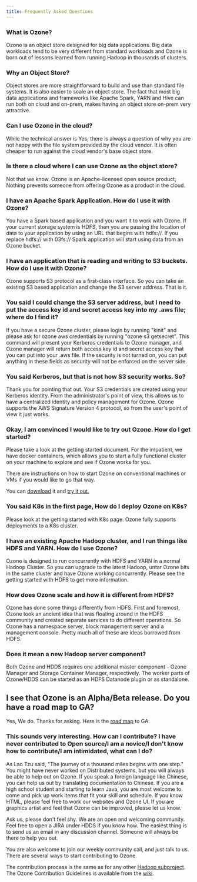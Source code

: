 ```yaml
---
title: Frequently Asked Questions
---
```


### What is Ozone? 
Ozone is an object store designed for big data applications. Big data workloads tend to be very different from standard workloads and Ozone is born out of lessons learned from running Hadoop in thousands of clusters.

### Why an Object Store?
Object stores are more straightforward to build and use than standard file systems. It is also easier to scale an object store.  The fact that most big data applications and frameworks like Apache Spark, YARN and Hive can run both on cloud and on-prem, makes having an object store on-prem very attractive.

### Can I use Ozone in the cloud?
While the technical answer is Yes, there is always a question of why you are not happy with the file system provided by the cloud vendor. It is often cheaper to run against the cloud vendor's base object store.

### Is there a cloud where I can use Ozone as the object store?
Not that we know.  Ozone is an Apache-licensed open source product; Nothing prevents someone from offering Ozone as a product in the cloud.

### I have an Apache Spark Application. How do I use it with Ozone?
You have a Spark based application and you want it to work with Ozone. If your current storage system is HDFS, then you are passing the location of data to your application by using an URL that begins with hdfs://. If you replace hdfs:// with 03fs:// Spark application will start using data from an Ozone bucket.

### I have an application that is reading and writing to S3 buckets. How do I use it with Ozone?
Ozone supports S3 protocol as a first-class interface. So you can take an existing S3 based application and change the S3 server address. That is it.

### You said I could change the S3 server address, but I need to put the access key id and secret access key into my .aws file; where do I find it?
If you have a secure Ozone cluster, please login by running "kinit" and please ask for ozone aws credentials by running "ozone s3 getsecret".  This command will present your Kerberos credentials to Ozone manager, and Ozone manager will return both access key id and secret access key that you can put into your .aws file. If the security is not turned on, you can put anything in these fields as  security will not be enforced on the server side.

### You said Kerberos, but that is not how S3 security works. So?
Thank you for pointing that out. Your S3 credentials are created using your Kerberos identity. From the administrator's point of view, this allows us to have a centralized identity and policy management for Ozone. Ozone supports the AWS Signature Version 4 protocol, so from the user's point of view it just works.

### Okay, I am convinced I would like to try out Ozone. How do I get started?
Please take a look at the getting started document. For the impatient, we have docker containers, which allows you to start a fully functional cluster on your machine to explore and see if Ozone works for you.

There are instructions on how to start Ozone on conventional machines or VMs if you would like to go that way.

You can [download](/ozone/downloads/) it and [try it out.](/ozone/docs/0.3.0-alpha/runningviadocker.html)

### You said K8s in the first page, How do I deploy Ozone on K8s?
Please look at the getting started with K8s page. Ozone fully supports deployments to a K8s cluster.

### I have an existing Apache Hadoop cluster, and I run things like HDFS and YARN. How do I use Ozone?
Ozone is designed to run concurrently with HDFS and YARN in a normal Hadoop Cluster. So you can upgrade to the latest Hadoop, untar Ozone bits in the same cluster and have Ozone working concurrently. Please see the getting started with HDFS to get more information.

### How does Ozone scale and how it is different from HDFS?
Ozone has done some things differently from HDFS. First and foremost, Ozone took an ancient idea that was floating around in the HDFS community and created separate services to do different operations. So Ozone has a namespace server, block management server and a management console. Pretty much all of these are ideas borrowed from HDFS.


### Does it mean a new Hadoop server component?
Both Ozone and HDDS requires one additional master component - Ozone Manager and Storage Container Manager, respectively. 
The worker parts of Ozone/HDDS can be started as an HDFS Datanode plugin or as standalone.

## I see that Ozone is an Alpha/Beta release. Do you have a road map to GA?
Yes, We do. Thanks for asking. Here is the [road map][3] to GA.

### This sounds very interesting. How can I contribute? I have never contributed to Open source/I am a novice/I don't know how to contribute/I am intimidated, what can I do?

As Lao Tzu said, "The journey of a thousand miles begins with one step." You might have never worked on Distributed systems, but you will always be able to help out on Ozone. If you speak a foreign language like Chinese, you can help us out by translating documentation to Chinese. If you are a high school student and starting to learn Java, you are most welcome to come and pick up work items that fit your skill and schedule. If you know HTML, please feel free to work our websites and Ozone UI. If you are graphics artist and feel that Ozone can be improved, please let us know.
 
Ask us, please don't feel shy. We are an open and welcoming community. Feel free to open a JIRA under HDDS if you know how. The easiest thing is to send us an email in any discussion channel. Someone will always be there to help you out.

You are also welcome to join our weekly community call, and just talk to us. There are several ways to start contributing to Ozone.

The contribution process is the same as for any other [Hadoop subproject][1]. The Ozone Contribution Guidelines is available from the [wiki][2].


[1]: https://wiki.apache.org/hadoop/HowToContribute
[2]: https://cwiki.apache.org/confluence/display/HADOOP/Ozone+Contributor+Guide
[3]: https://cwiki.apache.org/confluence/display/HADOOP/Ozone+Road+Map